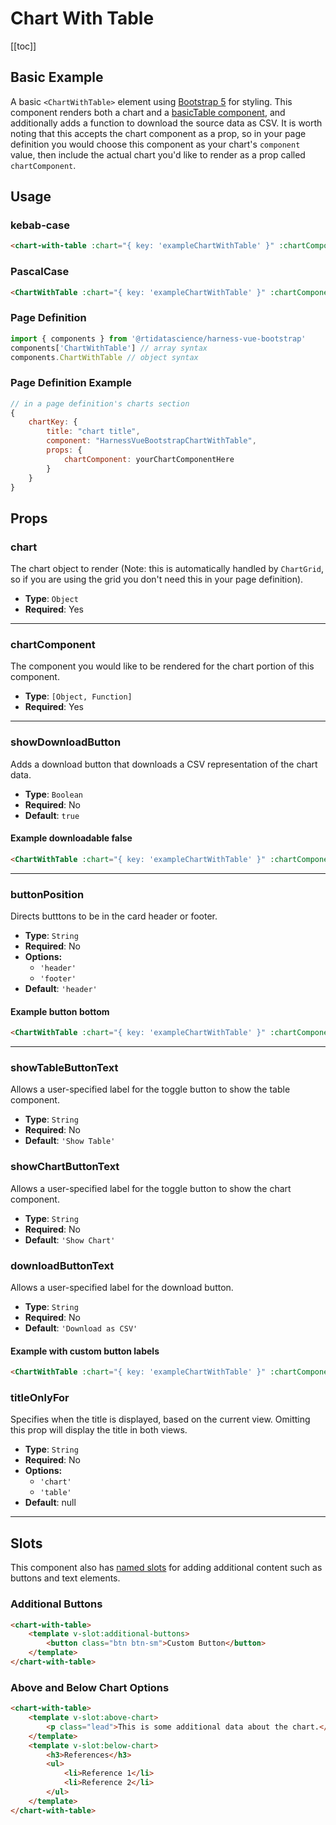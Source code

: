# Chart With Table
[[toc]]
## Basic Example
A basic `<ChartWithTable>` element using [Bootstrap 5](https://getbootstrap.com/docs/5.3/content/tables/) for styling. This component renders both a chart and a [basicTable component](/components/charts-and-tables/basicTable), and additionally adds a function to download the source data as CSV. It is worth noting that this accepts the chart component as a prop, so in your page definition you would choose this component as your chart's `component` value, then include the actual chart you'd like to render as a prop called `chartComponent`.

<ChartGrid :only="['exampleChartWithTable']" />

## Usage
### kebab-case
``` html
<chart-with-table :chart="{ key: 'exampleChartWithTable' }" :chartComponent="barChart"/>
```
### PascalCase
```html
<ChartWithTable :chart="{ key: 'exampleChartWithTable' }" :chartComponent="barChart" />
```
### Page Definition
```js
import { components } from '@rtidatascience/harness-vue-bootstrap'
components['ChartWithTable'] // array syntax
components.ChartWithTable // object syntax
```
### Page Definition Example
```js
// in a page definition's charts section
{
    chartKey: {
        title: "chart title",
        component: "HarnessVueBootstrapChartWithTable",
        props: {
            chartComponent: yourChartComponentHere
        }
    }
}
```
## Props

### chart
The chart object to render (Note: this is automatically handled by `ChartGrid`, so if you are using the grid you don't need this in your page definition).
* **Type**: `Object`
* **Required**: Yes
***
### chartComponent
The component you would like to be rendered for the chart portion of this component.
* **Type**: `[Object, Function]`
* **Required**: Yes
***
### showDownloadButton
Adds a download button that downloads a CSV representation of the chart data.
* **Type**: `Boolean`
* **Required**: No
* **Default**: `true`

#### Example downloadable false
<chart-with-table :chart="{key: 'exampleChartWithTable', title: 'Example Chart'}" :chartComponent="'barchart'" :refName="'downloadable-false-example'" :showDownloadButton="false"/>

```html
<ChartWithTable :chart="{ key: 'exampleChartWithTable' }" :chartComponent="barChart" :downloadable="false"/>
```
***

### buttonPosition
Directs butttons to be in the card header or footer.
* **Type**: `String`
* **Required**: No
* **Options:**
    * `'header'`
    * `'footer'`
* **Default**: `'header'`

#### Example button bottom
<chart-with-table :chart="{key: 'exampleChartWithTable', title: 'Example Chart'}" :chartComponent="'barchart'" :refName="'button-bottom-example'" :buttonPosition="'footer'"/>

```html
<ChartWithTable :chart="{ key: 'exampleChartWithTable' }" :chartComponent="barChart" :buttonPosition="'bottom'"/>
```
***

### showTableButtonText
Allows a user-specified label for the toggle button to show the table component.
* **Type**: `String`
* **Required**: No
* **Default**: `'Show Table'`

### showChartButtonText
Allows a user-specified label for the toggle button to show the chart component.
* **Type**: `String`
* **Required**: No
* **Default**: `'Show Chart'`

### downloadButtonText
Allows a user-specified label for the download button.
* **Type**: `String`
* **Required**: No
* **Default**: `'Download as CSV'`

#### Example with custom button labels
<chart-with-table :chart="{key: 'exampleChartWithTable', title: 'Example Chart'}" :chartComponent="'barchart'" :refName="'downloadable-false-example'" :showChartButtonText="'Show Me The Chart'" :showTableButtonText="'Show Me The Table'" :downloadButtonText="'Give Me The CSV'"/>

```html
<ChartWithTable :chart="{ key: 'exampleChartWithTable' }" :chartComponent="barChart" :showChartButtonText="'Show Me The Chart'" :showTableButtonText="'Show Me The Table'" :downloadButtonText="'Give Me The CSV'"/>
```

### titleOnlyFor
Specifies when the title is displayed, based on the current view. Omitting this prop will display the title in both views.
* **Type**: `String`
* **Required**: No
* **Options:**
    * `'chart'`
    * `'table'`
* **Default**: null

***
## Slots

This component also has [named slots](https://vuejs.org/guide/components/slots.html#named-slots) for adding additional content such as buttons and text elements.

### Additional Buttons

```html
<chart-with-table>
    <template v-slot:additional-buttons>
        <button class="btn btn-sm">Custom Button</button>
    </template>
</chart-with-table>
```
<chart-with-table :chart="{key: 'exampleChartWithTable', title: 'Example Chart'}" :chartComponent="'barchart'" :refName="'downloadable-false-example'" :showChartButtonText="'Show Me The Chart'" :showTableButtonText="'Show Me The Table'" :downloadButtonText="'Give Me The CSV'">
    <template v-slot:additional-buttons>
        <button class="btn btn-sm">Custom Button</button>
    </template>
</chart-with-table>


### Above and Below Chart Options
```html
<chart-with-table>
    <template v-slot:above-chart>
        <p class="lead">This is some additional data about the chart.</p>
    </template>
    <template v-slot:below-chart>
        <h3>References</h3>
        <ul>
            <li>Reference 1</li>
            <li>Reference 2</li>
        </ul>
    </template>
</chart-with-table>
```
<chart-with-table :chart="{key: 'exampleChartWithTable', title: 'Example Chart'}" :chartComponent="'barchart'" :refName="'downloadable-false-example'" :showChartButtonText="'Show Me The Chart'" :showTableButtonText="'Show Me The Table'" :downloadButtonText="'Give Me The CSV'">
    <template v-slot:above-chart>
        <p class="lead text-center">This is some additional data about the chart.</p>
    </template>
    <template v-slot:below-chart>
        <p class="small d-flex justify-content-end align-items-center">
        Here are some chart notes.
        </p>
    </template>
</chart-with-table>
